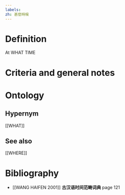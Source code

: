 ```yaml
---
labels: 
zh: 甚麼時候
---
```


# Definition
At WHAT TIME
# Criteria and general notes
# Ontology

## Hypernym
[[WHAT]]
## See also
[[WHERE]]
# Bibliography
- [[WANG HAIFEN 2001]]
**古汉语时间范畴词典** page 121
